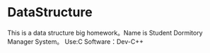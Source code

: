 # DataStructure
This is a data structure big homework。Name is Student Dormitory Manager System。
Use:C
Software：Dev-C++
